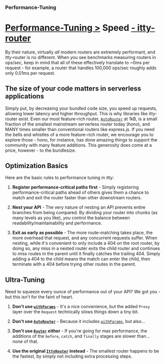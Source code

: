 ### Performance-Tuning
# <u>Performance-Tuning ></u> Speed <u>- itty-router</u>

By their nature, virtually *all* modern routers are extremely performant, and itty-router is no different.  When you see benchmarks measuring routers in ops/sec, keep in mind that all of these effectively translate to ~0ms per request - for example, a router that handles 100,000 ops/sec roughly adds only 0.01ms per request.

## The size of your code matters in serverless applications

Simply put, by decreasing your bundled code size, you speed up requests, allowing lower latency and higher throughput.  This is why libraries like itty-router exist.  Even our most feature-rich router, [`AutoRouter`](/itty-router/routers/autorouter) at 1kB, is a small fraction of the smallest mainstream serverless router today (hono), and MANY times smaller than conventional routers like express.js.  If you need the bells and whistles of a more feature-rich router, we encourage you to explore those - hono, for instance, has done amazing things to support the community with many feature additions.  This generosity does come at a price, however - to the bundlesize.

## Optimization Basics

Here are the basic rules to performance tuning in itty:

1. **Register performance-critical paths first** - Simply registering performance-critical paths ahead of others gives them a chance to match and exit the router faster than other downstream routers.

1. **Nest your API** - The very nature of nesting an API prevents entire branches from being compared.  By dividing your router into chunks (as many levels as you like), *you* control the balance between readability/maintainability and performance.

1. **Exit as early as possible** - The more route-matching takes place, the more overhead that request, and any concurrent requests suffer.  When nesting, while it's convenient to only include a 404 on the root router, by doing so, any miss in a nested router exits the child router and continues to miss routes in the parent until it finally catches the trailing 404.  Simply adding a 404 to the child means the match can enter the child, then terminate with a 404 before trying other routes in the parent.

## Ultra-Tuning

Need to squeeze every ounce of performance out of your API?  We got you - but this isn't for the faint of heart.

1. **Don't use [`withParams`](/itty-router/middleware/withparams)** - It's a nice convenience, but the added `Proxy` layer over the `Request` technically slows things down a tiny bit.

1. **Don't use [`AutoRouter`](/itty-router/routers/autorouter)** - Because it includes [`withParams`](/itty-router/middleware/withparams), but also...

1. **Don't use [`Router`](/itty-router/routers/router) either** - If you're going for max performance, the additions of the `before`, `catch`, and `finally` stages are slower than... none of that.

1. **Use the original [`IttyRouter`](/itty-router/routers/ittyrouter) instead** - The smallest router happens to be the fastest, by simply not including extra processing steps.

